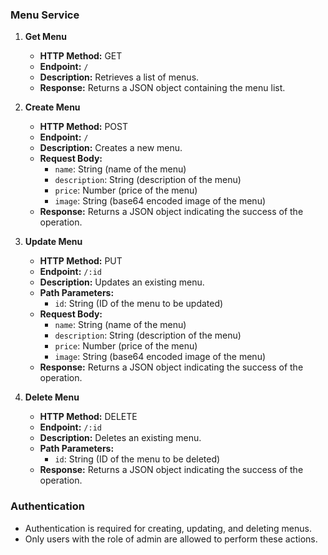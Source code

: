 ### Menu Service

1. **Get Menu**
   - **HTTP Method:** GET
   - **Endpoint:** `/`
   - **Description:** Retrieves a list of menus.
   - **Response:** Returns a JSON object containing the menu list.

2. **Create Menu**
   - **HTTP Method:** POST
   - **Endpoint:** `/`
   - **Description:** Creates a new menu.
   - **Request Body:**
     - `name`: String (name of the menu)
     - `description`: String (description of the menu)
     - `price`: Number (price of the menu)
     - `image`: String (base64 encoded image of the menu)
   - **Response:** Returns a JSON object indicating the success of the operation.

3. **Update Menu**
   - **HTTP Method:** PUT
   - **Endpoint:** `/:id`
   - **Description:** Updates an existing menu.
   - **Path Parameters:**
     - `id`: String (ID of the menu to be updated)
   - **Request Body:**
     - `name`: String (name of the menu)
     - `description`: String (description of the menu)
     - `price`: Number (price of the menu)
     - `image`: String (base64 encoded image of the menu)
   - **Response:** Returns a JSON object indicating the success of the operation.

4. **Delete Menu**
   - **HTTP Method:** DELETE
   - **Endpoint:** `/:id`
   - **Description:** Deletes an existing menu.
   - **Path Parameters:**
     - `id`: String (ID of the menu to be deleted)
   - **Response:** Returns a JSON object indicating the success of the operation.

### Authentication

- Authentication is required for creating, updating, and deleting menus.
- Only users with the role of admin are allowed to perform these actions.